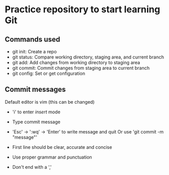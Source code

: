 # Practice repository to start learning Git

## Commands used

- git init: Create a repo
- git status: Compare working directory, staging area, and current branch
- git add: Add changes from working directory to staging area
- git commit: Commit changes from staging area to current branch
- git config: Set or get configuration

## Commit messages

Default editor is vim (this can be changed)
 - 'i' to enter *insert* mode
 - Type commit message
 - 'Esc' -> ':wq' -> 'Enter' to write message and quit
Or use 'git commit -m "message"'

- First line should be clear, accurate and concise
- Use proper grammar and punctuation
- Don't end with a ','
